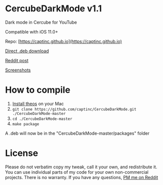 # CercubeDarkMode v1.1
Dark mode in Cercube for YouTube

Compatible with iOS 11.0+

Repo: [https://captinc.github.io](https://captinc.github.io)

[Direct .deb download](https://github.com/captinc/CercubeDarkMode/releases/download/v1.1/com.captinc.cercubedarkmode_1.1_iphoneos-arm.deb)

[Reddit post](https://www.reddit.com/r/jailbreak/comments/ekmhtj/release_cercubedarkmode_dark_mode_in_cercube_for)

[Screenshots](https://captinc.github.io/depictions/cercubedarkmode/screenshots.html)

# How to compile
1. [Install theos](https://github.com/theos/theos/wiki/Installation-macOS) on your Mac
2. `git clone https://github.com/captinc/CercubeDarkMode.git ./CercubeDarkMode-master`
3. `cd ./CercubeDarkMode-master`
4. `make package`

A .deb will now be in the "CercubeDarkMode-master/packages" folder

# License
Please do not verbatim copy my tweak, call it your own, and redistribute it. You can use individual parts of my code for your own non-commercial projects. There is no warranty. If you have any questions, [PM me on Reddit](https://www.reddit.com/message/compose/?to=captinc37&subject=GitHub%20question)

